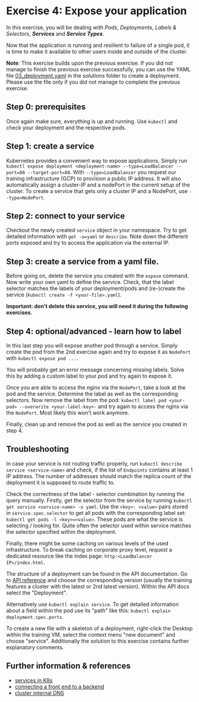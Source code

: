 # Exercise 4: Expose your application

In this exercise, you will be dealing with _Pods_, _Deployments_, _Labels & Selectors_, **_Services_** and **_Service Types_**.

Now that the application is running and resilient to failure of a single pod, it is time to make it available to other users inside and outside of the cluster.

**Note**: This exercise builds upon the previous exercise. If you did not manage to finish the previous exercise successfully, you can use the YAML file [03_deployment.yaml](solutions/03_deployment.yaml) in the *solutions* folder to create a deployment. Please use the file only if you did not manage to complete the previous exercise.

## Step 0: prerequisites
Once again make sure,  everything is up and running. Use `kubectl` and check your deployment and the respective pods.

## Step 1: create a service
Kubernetes provides a convenient way to expose applications. Simply run `kubectl expose deployment <deployment-name> --type=LoadBalancer --port=80 --target-port=80`.
With `--type=LoadBalancer` you request our training infrastructure (GCP) to provision a public IP address. It will also automatically assign a cluster-IP and a nodePort in the current setup of the cluster. To create a service that gets only a cluster IP and a NodePort, use `--type=NodePort`.

## Step 2: connect to your service
Checkout the newly created `service` object in your namespace. Try to get detailed information with `get -o=yaml` or `describe`. Note down the different ports exposed and try to access the application via the external IP.

## Step 3: create a service from a yaml file.
Before going on, delete the service you created with the `expose` command. Now write your own yaml to define the service.
Check, that the label selector matches the labels of your deployment/pods and (re-)create the service (`kubectl create -f <your-file>.yaml`).

**Important: don't delete this service, you will need it during the following exercises.**

## Step 4: optional/advanced - learn how to label
In this last step you will expose another pod through a service. Simply create the pod from the 2nd exercise again and try to expose it as `NodePort` with `kubectl expose pod ...`.

You will probably get an error message concerning missing labels. Solve this by adding a custom label to your pod and try again to expose it.

Once you are able to access the nginx via the `NodePort`, take a look at the pod and the service. Determine the label as well as the corresponding selectors. Now remove the label from the pod: `kubectl label pod <your-pod> --overwrite <your-label-key>-` and try again to access the nginx via the `NodePort`. Most likely this won't work anymore.

Finally, clean up and remove the pod as well as the service you created in step 4.

## Troubleshooting
In case your service is not routing traffic properly, run `kubectl describe service <service-name>` and check, if the list of `Endpoints` contains at least 1 IP address. The number of addresses should match the replica count of the deployment it is supposed to route traffic to. 

Check the correctness of the label - selector combination by running the query manually. Firstly, get the selector from the service by running `kubectl get service <service-name> -o yaml`. Use the `<key>: <value>` pairs stored in `service.spec.selector` to get all pods with the corresponding label set: `kubectl get pods -l <key>=<value>`. These pods are what the service is selecting / looking for. Quite often the selector used within service matches the selector specified within the deployment.

Finally, there might be some caching on various levels of the used infrastructure. To break caching on corporate proxy level, request a dedicated resource like the index page: `http:<LoadBalancer IP>/index.html`.

The structure of a deployment can be found in the API documentation. Go to [API reference](https://kubernetes.io/docs/reference/) and choose the corresponding version (usually the training features a cluster with the latest or 2nd latest version). Within the API docs select the "Deployment".

Alternatively use `kubectl explain service`. To get detailed information about a field within the pod use its "path" like this: `kubectl explain deployment.spec.ports`.

To create a new file with a skeleton of a deployment, right-click the Desktop within the training VM, select the context menu "new document" and choose "service". Additionally the solution to this exercise contains further explanatory comments.

## Further information & references
- [services in K8s](https://kubernetes.io/docs/concepts/services-networking/service/)
- [connecting a front end to a backend](https://kubernetes.io/docs/tasks/access-application-cluster/connecting-frontend-backend/)
- [cluster internal DNS](https://kubernetes.io/docs/concepts/services-networking/dns-pod-service/)
